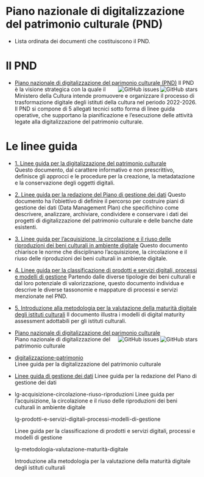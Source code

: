 # Piano nazionale di digitalizzazione del patrimonio culturale (PND)

- Lista ordinata dei documenti che costituiscono il PND.

# Il PND

- [Piano nazionale di digitalizzazione del parimonio culturale (PND)](https://github.com/italia/ICDP-PND-docs) <img align="right" src="https://img.shields.io/github/stars/italia/ICDP-PND-docs?label=%E2%AD%90%EF%B8%8F&logo=github" alt="GitHub stars">
  <img align="right" src="https://img.shields.io/github/issues/italia/ICDP-PND-docs" alt="GitHub issues">
    Il PND è la visione strategica con la quale il Ministero della Cultura intende promuovere e organizzare il processo di trasformazione digitale degli istituti della cultura nel periodo 2022-2026.  Il PND si compone di 5 allegati tecnici sotto forma di linee guida operative, che supportano la pianificazione e l’esecuzione delle attività legate alla digitalizzazione del patrimonio culturale.

# Le linee guida
    
- [1. Linee guida per la digitalizzazione del patrimonio culturale](https://github.com/italia/ICDP-PND-digitalizzazione-docs)  
    Questo documento, dal carattere informativo e non prescrittivo, definisce gli approcci e le procedure per la creazione, la metadatazione e la conservazione degli oggetti digitali.

- [2. Linee guida per la redazione del Piano di gestione dei dati](https://github.com/italia/ICDP-PND-dmp-docs)
    Questo documento ha l’obiettivo di definire il percorso per costruire piani di gestione dei dati (Data Management Plan) che specifichino come descrivere, analizzare, archiviare, condividere e conservare i dati dei progetti di digitalizzazione del patrimonio culturale e delle banche date esistenti.

- [3. Linee guida per l’acquisizione, la circolazione e il riuso delle riproduzioni dei beni culturali in ambiente digitale](https://github.com/italia/ICDP-PND-circolazione-riuso-docs)
    Questo documento chiarisce le norme che disciplinano l’acquisizione, la circolazione e il riuso delle riproduzioni dei beni culturali in ambiente digitale.

- [4. Linee guida per la classificazione di prodotti e servizi digitali, processi e modelli di gestione](https://github.com/italia/ICDP-PND-servizi-docs)
    Partendo dalle diverse tipologie dei beni culturali e dal loro potenziale di valorizzazione, questo documento individua e descrive le diverse tassonomie e mappature di processi e servizi menzionate nel PND.

- [5. Introduzione alla metodologia per la valutazione della maturità digitale degli istituti culturali](https://github.com/italia/ICDP-PND-maturita-docs)
    Il documento illustra i modelli di digital maturity assessment adottabili per gli istituti culturali.
 - [Piano nazionale di digitalizzazione del parimonio culturale](https://github.com/italia/ICDP-PND-docs) <img align="right" src="https://img.shields.io/github/stars/italia/ICDP-PND-docs?label=%E2%AD%90%EF%B8%8F&logo=github" alt="GitHub stars">
  <img align="right" src="https://img.shields.io/github/issues/italia/ICDP-PND-docs" alt="GitHub issues">\
    Piano nazionale di digitalizzazione del patrimonio culturale

 - [digitalizzazione-patrimonio](https://github.com/italia/ICDP-PND-digitalizzazione-docs)  
  Linee guida per la digitalizzazione del patrimonio culturale

- [Linee guida di gestione dei dati](https://github.com/italia/ICDP-PND-dmp-docs)
 Linee guida per la redazione del Piano di gestione dei dati

- lg-acquisizione-circolazione-riuso-riproduzioni
Linee guida per l’acquisizione, la circolazione e il riuso delle riproduzioni dei beni culturali in ambiente digitale

    lg-prodotti-e-servizi-digitali-processi-modelli-di-gestione

    Linee guida per la classificazione di prodotti e servizi digitali, processi e modelli di gestione

    lg-metodologia-valutazione-maturità-digitale

    Introduzione alla metodologia per la valutazione della maturità digitale degli istituti culturali
